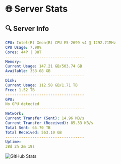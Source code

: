 # 🌐 Server Stats
## 🔍 Server Info
```yaml
CPU: Intel(R) Xeon(R) CPU E5-2699 v4 @ 1292.71MHz
CPU Usage: 7.90%
Cores: 44P | 88T
-----------------------------------
Memory:
Current Usage: 147.21 GB/503.74 GB
Available: 353.08 GB
-----------------------------------
Disk:
Current Usage: 112.58 GB/1.71 TB
Free: 1.52 TB
-----------------------------------
GPU:
No GPU detected
-----------------------------------
Network:
Current Transfer (Sent): 14.96 MB/s
Current Transfer (Received): 85.33 KB/s
Total Sent: 65.70 TB
Total Received: 563.10 GB
-----------------------------------
Uptime:
38d 2h 2m 19s
```
![GitHub Stats](https://img.shields.io/badge/Updated-2025-04-14_23:25:08-blue)